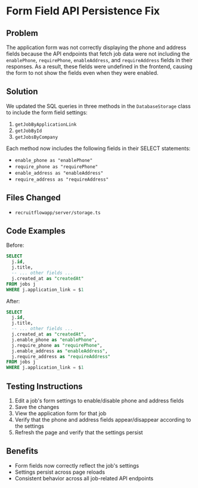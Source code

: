 # Form Field API Persistence Fix

## Problem
The application form was not correctly displaying the phone and address fields because the API endpoints that fetch job data were not including the `enablePhone`, `requirePhone`, `enableAddress`, and `requireAddress` fields in their responses. As a result, these fields were undefined in the frontend, causing the form to not show the fields even when they were enabled.

## Solution
We updated the SQL queries in three methods in the `DatabaseStorage` class to include the form field settings:

1. `getJobByApplicationLink`
2. `getJobById`
3. `getJobsByCompany`

Each method now includes the following fields in their SELECT statements:
- `enable_phone as "enablePhone"`
- `require_phone as "requirePhone"`
- `enable_address as "enableAddress"`
- `require_address as "requireAddress"`

## Files Changed
- `recruitflowapp/server/storage.ts`

## Code Examples
Before:
```sql
SELECT 
  j.id,
  j.title,
  -- ... other fields ...
  j.created_at as "createdAt"
FROM jobs j
WHERE j.application_link = $1
```

After:
```sql
SELECT 
  j.id,
  j.title,
  -- ... other fields ...
  j.created_at as "createdAt",
  j.enable_phone as "enablePhone",
  j.require_phone as "requirePhone",
  j.enable_address as "enableAddress",
  j.require_address as "requireAddress"
FROM jobs j
WHERE j.application_link = $1
```

## Testing Instructions
1. Edit a job's form settings to enable/disable phone and address fields
2. Save the changes
3. View the application form for that job
4. Verify that the phone and address fields appear/disappear according to the settings
5. Refresh the page and verify that the settings persist

## Benefits
- Form fields now correctly reflect the job's settings
- Settings persist across page reloads
- Consistent behavior across all job-related API endpoints 